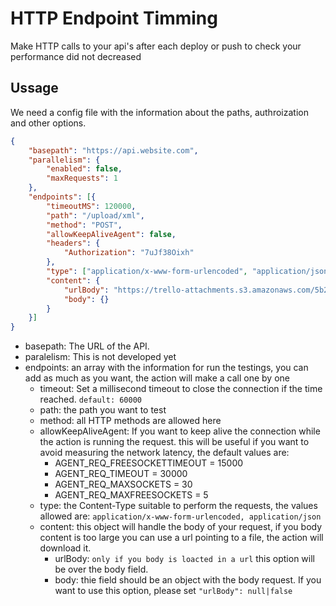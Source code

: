 # HTTP Endpoint Timming

Make HTTP calls to your api's after each deploy or push to check your performance did not decreased


## Ussage 

We need a config file with the information about the paths, authroization and other options. 

```json
{
    "basepath": "https://api.website.com",
    "parallelism": {
        "enabled": false, 
        "maxRequests": 1
    },
    "endpoints": [{
        "timeoutMS": 120000,
        "path": "/upload/xml",
        "method": "POST",
        "allowKeepAliveAgent": false, 
        "headers": { 
            "Authorization": "7uJf38Oixh"
        },
        "type": ["application/x-www-form-urlencoded", "application/json"], 
        "content": {
            "urlBody": "https://trello-attachments.s3.amazonaws.com/5b212ef1b9c8c8ed628b2336/5ee8e088723df33f388cdf02/701ffd1baedc5ff85690530928b2892f/1000_attendees.xml",
            "body": {}
        }
    }]
}
```

* basepath: The URL of the API. 
* paralelism: This is not developed yet
* endpoints: an array with the information for run the testings, you can add as much as you want, the action will make a call one by one
    * timeout: Set a millisecond timeout to close the connection if the time reached. `default: 60000`
    * path: the path you want to test 
    * method: all HTTP methods are allowed here 
    * allowKeepAliveAgent: If you want to keep alive the connection while the action is running the request. this will be useful if you want to avoid measuring the network latency, the default values are:   
        - AGENT_REQ_FREESOCKETTIMEOUT = 15000
        - AGENT_REQ_TIMEOUT = 30000
        - AGENT_REQ_MAXSOCKETS = 30
        - AGENT_REQ_MAXFREESOCKETS = 5
    * type: the Content-Type suitable to perform the requests, the values allowed are: `application/x-www-form-urlencoded, application/json`
    * content: this object will handle the body of your request, if you body content is too large you can use a url pointing to a file, the action will download it. 
        - urlBody: `only if you body is loacted in a url` this option will be over the body field. 
        - body: thie field should be an object with the body request. If you want to use this option, please set `"urlBody": null|false`


